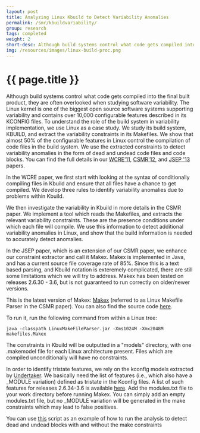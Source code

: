 ```yaml
---
layout: post
title: Analyzing Linux Kbuild to Detect Variability Anomalies
permalink: /smr/kbuildvariability/
group: research
tags: completed
weight: 2
short-desc: Although build systems control what code gets compiled into the final built product, they are often overlooked when studying software variability. The Linux kernel is one of the biggest open source software systems supporting variability and contains over 10,000 configurable features described in its KCONFIG files. To understand the role of the build system in variability implementation, we use Linux as a case study. We study its build system, KBUILD, and extract the variability constraints in its Makefiles.
img: /resources/images/linux-build-proc.png
---
```


<h1>{{ page.title }}</h1>

Although build systems control what code gets compiled into the final built product, they are often overlooked when studying software variability. The Linux kernel is one of the biggest open source software systems supporting variability and contains over 10,000 configurable features described in its KCONFIG files. To understand the role of the build system in variability implementation, we use Linux as a case study. We study its build system, KBUILD, and extract the variability constraints in its Makefiles. We show that almost 50% of the configurable features in Linux control the compilation of code files in the build system. We use the extracted constraints to detect variability anomalies in the form of dead and undead code files and code blocks. You can find the full details in our [WCRE'11](/resources/pubs/NADI_WCRE2011.pdf), [CSMR'12](/resources/pubs/NADI_CSMR2012.pdf), and [JSEP '13](/resources/pubs/NADI_JSEP_2013.pdf) papers.

In the WCRE paper, we first start with looking at the syntax of conditionally compiling files in Kbuild and ensure that all files have a chance to get compiled. We develop three rules to identify variability anomalies due to problems within Kbuild.

We then investigate the variability in Kbuild in more details in the CSMR paper. We implement a tool which reads the Makefiles, and extracts the relevant variability constraints. These are the presence conditions under which each file will compile. We use this information to detect additional variability anomalies in Linux, and show that the build information is needed to accurately detect anomalies.

In the JSEP paper, which is an extension of our CSMR paper, we enhance our constraint extractor and call it Makex. Makex is implemented in Java, and has a current source file coverage rate of 85%. Since this is a text based parsing, and Kbuild notation is exteremely complicated, there are still some limitations which we will try to address. Makex has been tested on releases 2.6.30 - 3.6, but is not guaranteed to run correctly on older/newer versions.

This is the latest version of Makex: [Makex](/resources/kbuild/LinuxMakeFileParser) (referred to as Linux Makefile Parser in the CSMR paper). You can also find the source code [here](https://bitbucket.org/snadi/makex).


To run it, run the following command from within a Linux tree:

```
java -classpath LinuxMakeFileParser.jar -Xms1024M -Xmx2048M makefiles.Makex
```


The constraints in Kbuild will be outputted in a "models" directory, with one .makemodel file for each Linux architecture present. Files which are compiled unconditionally will have no constraints.

In order to identify tristate features, we rely on the kconfig models extracted by [Undertaker](http://vamos.informatik.uni-erlangen.de/trac/undertaker). We basically need the list of features (i.e., which also have a _MODULE variation) defined as tristate in the Kconfig files. A list of such features for releases 2.6.34-3.6 is available [here](/resources/kbuild/module-items.zip). Add the modules.txt file to your work directory before running Makex. You can simply add an empty modules.txt file, but no _MODULE variation will be generated in the make constraints which may lead to false positives.

You can use [this](/resources/kbuild/undertakerAnalysis) script as an example of how to run the analysis to detect dead and undead blocks with and without the make constraints
